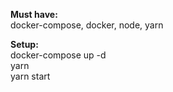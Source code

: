 <b>Must have:</b><br> docker-compose, docker, node, yarn

<b>Setup:</b><br>
docker-compose up -d<br> 
yarn<br>
yarn start

